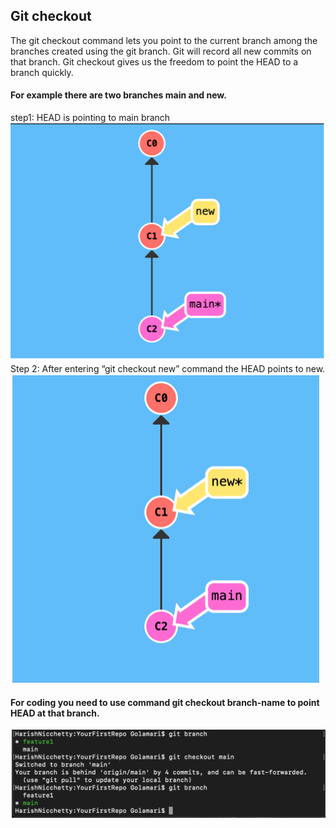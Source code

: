 ## Git checkout
The git checkout command lets you point to the current branch among the branches created using the git branch. Git will record all new commits on that branch. Git checkout gives us the freedom to point the HEAD to a branch quickly.
#### For example there are two branches main and new.
step1: HEAD is pointing to main branch
![GitHub Logo](./Images/1.png)
Step 2: After entering “git checkout new” command the HEAD points to new.
![GitHub Logo](./Images/2.png)
#### For coding you need to use command git checkout branch-name to point HEAD at that branch.
![GitHub Logo](./Images/3.png)